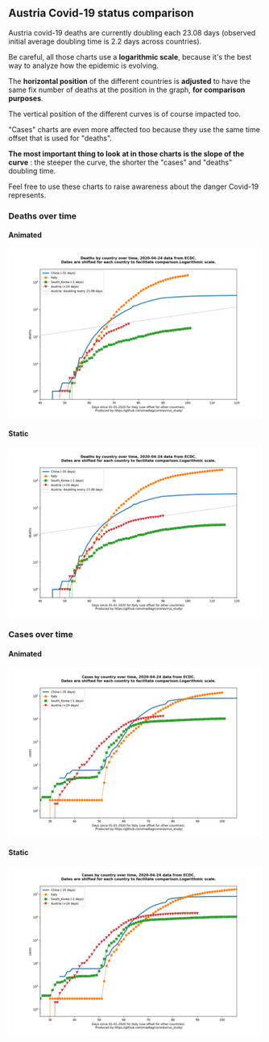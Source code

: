 ## Austria Covid-19 status comparison 

Austria covid-19 deaths are currently doubling each 23.08 days (observed initial average doubling time is 2.2 days across countries).



Be careful, all those charts use a **logarithmic scale**, because it's the best way to analyze how the epidemic is evolving.
 
The **horizontal position** of the different countries is **adjusted** to have the same fix number of deaths at the position in the graph, **for comparison purposes**.

The vertical position of the different curves is of course impacted too.

"Cases" charts are even more affected too because they use the same time offset that is used for "deaths".

**The most important thing to look at in those charts is the slope of the curve** : the steeper the curve, the shorter the "cases" and "deaths" doubling time.

Feel free to use these charts to raise awareness about the danger Covid-19 represents. 


 
### Deaths over time
 
#### Animated
![Austria covid-19 deaths animated chart](https://raw.githubusercontent.com/madlag/coronavirus_study/master/notebooks/graphs/2020-04-24/countries/Austria/2020-04-24_Austria_deaths.gif "Austria covid-19 deaths animated chart")   
 
#### Static
![Austria covid-19 deaths static chart](https://raw.githubusercontent.com/madlag/coronavirus_study/master/notebooks/graphs/2020-04-24/countries/Austria/2020-04-24_Austria_deaths.png "Austria covid-19 deaths static chart")   

 
### Cases over time
 
#### Animated
![Austria covid-19 cases animated chart](https://raw.githubusercontent.com/madlag/coronavirus_study/master/notebooks/graphs/2020-04-24/countries/Austria/2020-04-24_Austria_cases.gif "Austria covid-19 cases animated chart")   
 
#### Static
![Austria covid-19 cases static chart](https://raw.githubusercontent.com/madlag/coronavirus_study/master/notebooks/graphs/2020-04-24/countries/Austria/2020-04-24_Austria_cases.png "Austria covid-19 cases static chart")   

